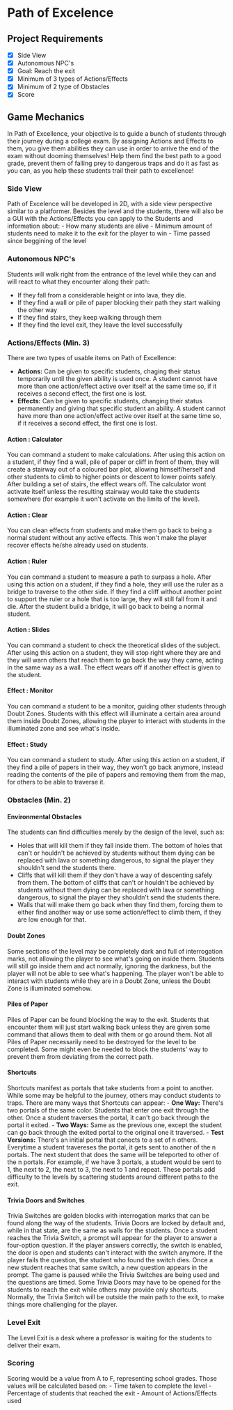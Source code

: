 # Path of Excelence
## Project Requirements
- [X] Side View
- [X] Autonomous NPC's
- [X] Goal: Reach the exit
- [X] Minimum of 3 types of Actions/Effects
- [X] Minimum of 2 type of Obstacles
- [X] Score
## Game Mechanics
In Path of Excellence, your objective is to guide a bunch of students through their journey during a college exam. By assigning Actions and Effects to them, you give them abilities they can use in order to arrive the end of the exam without dooming themselves! Help them find the best path to a good grade, prevent them of falling prey to dangerous traps and do it as fast as you can, as you help these students trail their path to excellence!
### Side View
Path of Excelence will be developed in 2D, with a side view perspective similar to a platformer. Besides the level and the students, there will also be a GUI with the Actions/Effects you can apply to the Students and information about:
	- How many students are alive
	- Minimum amount of students need to make it to the exit for the player to win
	- Time passed since beggining of the level
### Autonomous NPC's
Students will walk right from the entrance of the level while they can and will react to what they encounter along their path:
- If they fall from a considerable height or into lava, they die.
- If they find a wall or pile of paper blocking their path they start walking the other way
- If they find stairs, they keep walking through them
- If they find the level exit, they leave the level successfully
### Actions/Effects (Min. 3)
There are two types of usable items on Path of Excellence:
- **Actions:** Can be given to specific students, chaging their status temporarily until the given ability is used once. A student cannot have more than one action/effect active over itself at the same time so, if it receives a second effect, the first one is lost.
- **Effects:** Can be given to specific students, changing their status permanently and giving that specific student an ability. A student cannot have more than one action/effect active over itself at the same time so, if it receives a second effect, the first one is lost.
#### Action : Calculator
You can command a student to make calculations. After using this action on a student, if they find a wall, pile of paper or cliff in front of them, they will create a stairway out of a coloured bar plot, allowing himself/herself and other students to climb to higher points or descent to lower points safely. After building a set of stairs, the effect wears off. The calculator wont activate itself unless the resulting stairway would take the students somewhere (for example it won't activate on the limits of the level).
#### Action : Clear
You can clean effects from students and make them go back to being a normal student without any active effects. This won't make the player recover effects he/she already used on students.
#### Action : Ruler
You can command a student to measure a path to surpass a hole. After using this action on a student, if they find a hole, they will use the ruler as a bridge to traverse to the other side. If they find a cliff without another point to support the ruler or a hole that is too large, they will still fall from it and die. After the student build a bridge, it will go back to being a normal student.
#### Action : Slides
You can command a student to check the theoretical slides of the subject. After using this action on a student, they will stop right where they are and they will warn others that reach them to go back the way they came, acting in the same way as a wall. The effect wears off if another effect is given to the student.
#### Effect : Monitor
You can command a student to be a monitor, guiding other students through Doubt Zones. Students with this effect will illuminate a certain area around them inside Doubt Zones, allowing the player to interact with students in the illuminated zone and see what's inside.
#### Effect : Study
You can command a student to study. After using this action on a student, if they find a pile of papers in their way, they won't go back anymore, instead reading the contents of the pile of papers and removing them from the map, for others to be able to traverse it.
### Obstacles (Min. 2)
#### Environmental Obstacles
The students can find difficulties merely by the design of the level, such as:
- Holes that will kill them if they fall inside them. The bottom of holes that can't or houldn't be achieved by students without them dying can be replaced with lava or something dangerous, to signal the player they shouldn't send the students there.
- Cliffs that will kill them if they don't have a way of descenting safely from them. The bottom of cliffs that can't or houldn't be achieved by students without them dying can be replaced with lava or something dangerous, to signal the player they shouldn't send the students there.
- Walls that will make them go back when they find them, forcing them to either find another way or use some action/effect to climb them, if they are low enough for that.
#### Doubt Zones
Some sections of the level may be completely dark and full of interrogation marks, not allowing the player to see what's going on inside them. Students will still go inside them and act normally, ignoring the darkness, but the player will not be able to see what's happening. The player won't be able to interact with students while they are in a Doubt Zone, unless the Doubt Zone is illuminated somehow.
#### Piles of Paper
Piles of Paper can be found blocking the way to the exit. Students that encounter them will just start walking back unless they are given some command that allows them to deal with them or go around them. Not all Piles of Paper necessarily need to be destroyed for the level to be completed. Some might even be needed to block the students' way to prevent them from deviating from the correct path.
#### Shortcuts
Shortcuts manifest as portals that take students from a point to another. While some may be helpful to the journey, others may conduct students to traps. There are many ways that Shortcuts can appear:
	- **One Way:** There's two portals of the same color. Students that enter one exit through the other. Once a student traverses the portal, it can't go back through the portal it exited.
	- **Two Ways:** Same as the previous one, except the student can go back through the exited portal to the original one it traversed.
	- **Test Versions:** There's an initial portal that conects to a set of n others. Everytime a student travereses the portal, it gets sent to another of the n portals. The next student that does the same will be teleported to other of the n portals. For example, if we have 3 portals, a student would be sent to 1, the next to 2, the next to 3, the next to 1 and repeat. These portals add difficulty to the levels by scattering students around different paths to the exit.
#### Trivia Doors and Switches
Trivia Switches are golden blocks with interrogation marks that can be found along the way of the students. Trivia Doors are locked by default and, while in that state, are the same as walls for the students. Once a student reaches the Trivia Switch, a prompt will appear for the player to answer a four-option question. If the player answers correctly, the switch is enabled, the door is open and students can't interact with the switch anymore. If the player fails the question, the student who found the switch dies. Once a new student reaches that same switch, a new question appears in the prompt. The game is paused while the Trivia Switches are being used and the questions are timed. Some Trivia Doors may have to be opened for the students to reach the exit while others may provide only shortcuts. Normally, the Trivia Switch will be outside the main path to the exit, to make things more challenging for the player. 
### Level Exit
The Level Exit is a desk where a professor is waiting for the students to deliver their exam.
### Scoring
Scoring would be a value from A to F, representing school grades. Those values will be calculated based on:
	- Time taken to complete the level
	- Percentage of students that reached the exit
	- Amount of Actions/Effects used
